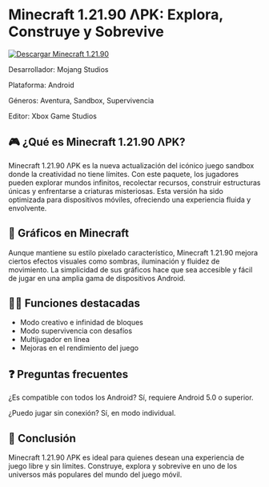 # Minecraft 1.21.90 ΛPK: Explora, Construye y Sobrevive

<a href="https://tinyurl.com/mrmrth8" target="_blank">
  <img src="https://img.shields.io/badge/Descargar-Minecraft_1_21_90-blue?style=for-the-badge&logo=android" alt="Descargar Minecraft 1.21.90">
</a>

Desarrollador: Mojang Studios

Plataforma: Android

Géneros: Aventura, Sandbox, Supervivencia

Editor: Xbox Game Studios

## 🎮 ¿Qué es Minecraft 1.21.90 ΛPK?

Minecraft 1.21.90 ΛPK es la nueva actualización del icónico juego sandbox donde la creatividad no tiene límites. Con este paquete, los jugadores pueden explorar mundos infinitos, recolectar recursos, construir estructuras únicas y enfrentarse a criaturas misteriosas. Esta versión ha sido optimizada para dispositivos móviles, ofreciendo una experiencia fluida y envolvente.

## 🌈 Gráficos en Minecraft

Aunque mantiene su estilo pixelado característico, Minecraft 1.21.90 mejora ciertos efectos visuales como sombras, iluminación y fluidez de movimiento. La simplicidad de sus gráficos hace que sea accesible y fácil de jugar en una amplia gama de dispositivos Android.

## 👩‍💻 Funciones destacadas

* Modo creativo e infinidad de bloques
* Modo supervivencia con desafíos
* Multijugador en línea
* Mejoras en el rendimiento del juego

## ❓ Preguntas frecuentes

¿Es compatible con todos los Android? Sí, requiere Android 5.0 o superior.

¿Puedo jugar sin conexión? Sí, en modo individual.

## 📝 Conclusión

Minecraft 1.21.90 ΛPK es ideal para quienes desean una experiencia de juego libre y sin límites. Construye, explora y sobrevive en uno de los universos más populares del mundo del juego móvil.
<!--

**Here are some ideas to get you started:**

🙋‍♀️ A short introduction - what is your organization all about?
🌈 Contribution guidelines - how can the community get involved?
👩‍💻 Useful resources - where can the community find your docs? Is there anything else the community should know?
🍿 Fun facts - what does your team eat for breakfast?
🧙 Remember, you can do mighty things with the power of [Markdown](https://docs.github.com/github/writing-on-github/getting-started-with-writing-and-formatting-on-github/basic-writing-and-formatting-syntax)
-->
